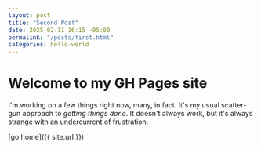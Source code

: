 ```yaml
---
layout: post
title: "Second Post"
date: 2025-02-11 16:15 -05:00
permalink: "/posts/first.html"
categories: hello-world
---
```


# Welcome to my GH Pages site

I'm working on a few things right now, many, in fact.
It's my usual scatter-gun approach to *getting things done*.
It doesn't always work, but it's always strange with an
undercurrent of frustration.

[go home]({{ site.url }})
